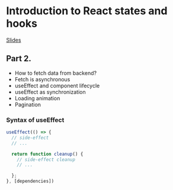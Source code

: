 # Introduction to React states and hooks

[Slides](https://docs.google.com/presentation/d/1-qi_PGlNdoUKZYAc1VtOXzJiKrU4AF7lf46AFc4nbEo/edit?usp=sharing)

## Part 2.
- How to fetch data from backend?
- Fetch is asynchronous
- useEffect and component lifecycle
- useEffect as synchronization
- Loading animation
- Pagination


### Syntax of useEffect

```javascript
useEffect(() => {
  // side-effect
  // ...

  return function cleanup() {
    // side-effect cleanup
    // ...

  };
}, [dependencies])

```





